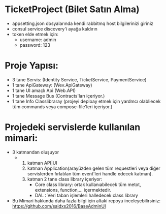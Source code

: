 # TicketProject (Bilet Satın Alma)
  * appsetting.json dosyalarında kendi rabbitmq host bilgilerinizi giriniz
  * consul service discovery'i ayağa kaldırın
  * token elde etmek için:
      * username: admin
      * password: 123
# Proje Yapısı:
  * 3 tane Servis: (Identity Service, TicketService, PaymentService)
  * 1 tane ApiGateway: (Wev.ApiGateway)
  * 1 tane UI amaçlı Api (Web.API)
  * 1 tane Message Bus (Contracts'ları içeriyor.)
  * 1 tane Info Classlibraray (projeyi deploay etmek için yardmcı olabliecek tüm commands veya compose-file'leri içeriyor.)
# Projedeki servislerde kullanılan mimari:
  * 3 katmandan oluşuyor
    * 1. katman API|UI
      2. katman Application(arayüzden gelen tüm requestleri veya diğer servislerden fırlatılan tüm event'leri handle edecek katman).
      3. katman 2 tane class library içeriyor:
         * Core class library: ortak kullanıabilecek tüm metot, extensions, function,... içermektedir.
         * DAL : Veri taban işlemleri halledecek class library
  * Bu Mimari hakkında daha fazla bilgi için altaki repoyu inceleyebilirsiniz:
      https://github.com/saidxs2016/BaseAdminUI
